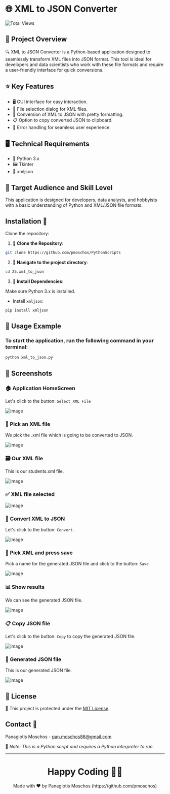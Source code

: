 # 🌐 XML to JSON Converter

![Total Views](https://views.whatilearened.today/views/github/pmoschos/pmoschos.svg)

## 📌 Project Overview

🔍 XML to JSON Converter is a Python-based application designed to seamlessly transform XML files into JSON format. This tool is ideal for developers and data scientists who work with these file formats and require a user-friendly interface for quick conversions.

## ⭐ Key Features

- 🖥️ GUI interface for easy interaction.
- 📂 File selection dialog for XML files.
- 🔁 Conversion of XML to JSON with pretty formatting.
- 📋 Option to copy converted JSON to clipboard.
- 🚫 Error handling for seamless user experience.

## 🖥️ Technical Requirements

- 🐍 Python 3.x
- 🖼️ Tkinter
- 📄 xmljson

## 👥 Target Audience and Skill Level

This application is designed for developers, data analysts, and hobbyists with a basic understanding of Python and XML/JSON file formats.

## Installation 💾
Clone the repository:

1. **🔗 Clone the Repository**:
```bash
git clone https://github.com/pmoschos/PythonScripts
```

2. **📁 Navigate to the project directory**:
```bash
cd 25.xml_to_json
```

3. **🔧 Install Dependencies**:

Make sure Python 3.x is installed.

- Install `xmljson`:
```bash
pip install xmljson
```

## 📌 Usage Example

### To start the application, run the following command in your terminal:

```bash
python xml_to_json.py
```

## 📸 Screenshots

### 🏠 Application HomeScreen
Let's click to the button: `Select XML File`

![image](https://github.com/pmoschos/pmoschos/assets/133533759/634227f1-a2c7-493e-917a-200f4e523033)

### 📂 Pick an XML file
We pick the .xml file which is going to be converted to JSON.

![image](https://github.com/pmoschos/pmoschos/assets/133533759/1a2c9b47-d81d-435e-9546-d4f364cd2973)

### 🗃️ Our XML file
This is our students.xml file.

![image](https://github.com/pmoschos/pmoschos/assets/133533759/8af37dfc-3a57-436f-9bf7-8a91d9df3502)

### ✅ XML file selected

![image](https://github.com/pmoschos/pmoschos/assets/133533759/a43bf87e-bbf7-468e-9a83-76b3d7de3772)

### 🔁 Convert XML to JSON
Let's click to the button: `Convert`.

![image](https://github.com/pmoschos/pmoschos/assets/133533759/a43bf87e-bbf7-468e-9a83-76b3d7de3772)

### 💾 Pick XML and press save
Pick a name for the generated JSON file and click to the button: `Save`

![image](https://github.com/pmoschos/pmoschos/assets/133533759/bf56f8c2-2ca7-46df-b132-399c067abc97)

### 📊 Show results
We can see the generated JSON file.

![image](https://github.com/pmoschos/pmoschos/assets/133533759/8cefa048-3127-4365-bb12-e9110e3ddbff)

### 📋 Copy JSON file
Let's click to the button: `Copy` to copy the generated JSON file.

![image](https://github.com/pmoschos/pmoschos/assets/133533759/c72931ad-697b-49b1-bc13-391508a762f5)

### 📄 Generated JSON file
This is our generated JSON file.

![image](https://github.com/pmoschos/pmoschos/assets/133533759/cae8277c-99ed-444e-87e8-a42b39528909)

## 📄 License
🔐 This project is protected under the [MIT License](https://mit-license.org/).


## Contact 📧
Panagiotis Moschos - pan.moschos86@gmail.com

🔗 *Note: This is a Python script and requires a Python interpreter to run.*

---
<h1 align=center>Happy Coding 👨‍💻 </h1>

<p align="center">
  Made with ❤️ by Panagiotis Moschos (https://github.com/pmoschos)
</p>
